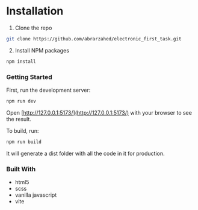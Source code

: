 # Installation

1. Clone the repo

```sh
git clone https://github.com/abrarzahed/electronic_first_task.git
```

2. Install NPM packages

```sh
npm install
```

### Getting Started

First, run the development server:

```bash
npm run dev
```

Open [http://127.0.0.1:5173/](http://127.0.0.1:5173/) with your browser to see the result.

To build, run:

```bash
npm run build
```

It will generate a dist folder with all the code in it for production.

### Built With

- html5
- scss
- vanilla javascript
- vite
